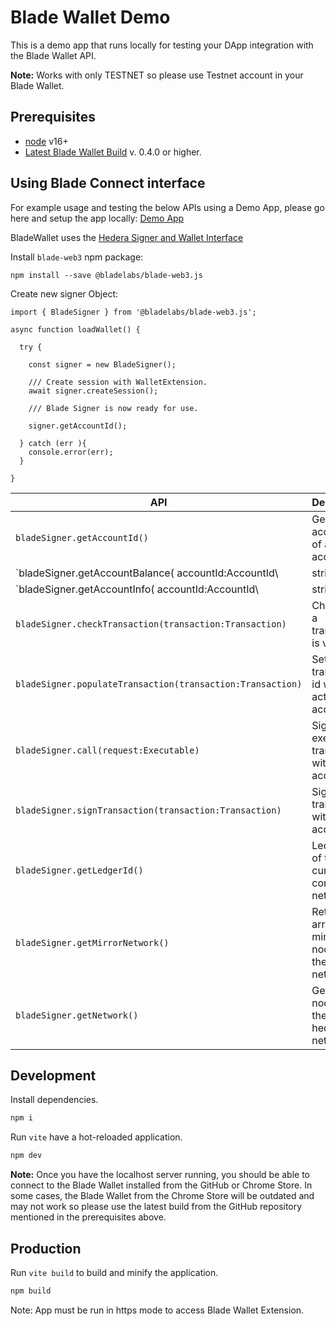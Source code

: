 # Blade Wallet Demo

This is a demo app that runs locally for testing your DApp integration with the Blade Wallet API.

**Note:** Works with only TESTNET so please use Testnet account in your Blade Wallet.

## Prerequisites

* [node](https://nodejs.org/) v16+
* [Latest Blade Wallet Build](https://github.com/Blade-Labs/wallet-web#installation-of-browser-extension) v. 0.4.0 or higher.

## Using Blade Connect interface

For example usage and testing the below APIs using a Demo App, please go here and setup the app locally: [Demo App](https://github.com/Blade-Labs/wallet-demo)

BladeWallet uses the [Hedera Signer and Wallet Interface](https://hips.hedera.com/hip/hip-338)

Install `blade-web3` npm package:

`npm install --save @bladelabs/blade-web3.js`

Create new signer Object:

```
import { BladeSigner } from '@bladelabs/blade-web3.js';

async function loadWallet() {

  try {

    const signer = new BladeSigner();

    /// Create session with WalletExtension.
    await signer.createSession();

    /// Blade Signer is now ready for use.

    signer.getAccountId();

  } catch (err ){
    console.error(err);
  }

}
```

| API                                                        | Description                                           |
| ---------------------------------------------------------- | ----------------------------------------------------- |
| `bladeSigner.getAccountId()`                               | Get accountId of active account.                      |
| \`bladeSigner.getAccountBalance( accountId:AccountId\\     | string)\`                                             |
| \`bladeSigner.getAccountInfo( accountId:AccountId\\        | string)\`                                             |
| `bladeSigner.checkTransaction(transaction:Transaction)`    | Check that a transaction is valid.                    |
| `bladeSigner.populateTransaction(transaction:Transaction)` | Set transaction id with active account.               |
| `bladeSigner.call(request:Executable)`                     | Sign and execute a transaction with active account.   |
| `bladeSigner.signTransaction(transaction:Transaction)`     | Sign a transaction with active account.               |
| `bladeSigner.getLedgerId()`                                | Ledger Id of the currently connected network.         |
| `bladeSigner.getMirrorNetwork()`                           | Return array of mirror nodes for the current network. |
| `bladeSigner.getNetwork()`                                 | Get map of nodes for the current hedera network.      |

## Development

Install dependencies.

```bash
npm i
```

Run `vite` have a hot-reloaded application.

```bash
npm dev
```

**Note:** Once you have the localhost server running, you should be able to connect to the Blade Wallet installed from the GitHub or Chrome Store. In some cases, the Blade Wallet from the Chrome Store will be outdated and may not work so please use the latest build from the GitHub repository mentioned in the prerequisites above.

## Production

Run `vite build` to build and minify the application.

```bash
npm build
```

Note: App must be run in https mode to access Blade Wallet Extension.
